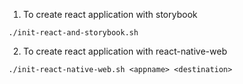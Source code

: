 1. To create react application with storybook

`./init-react-and-storybook.sh`

2. To create react application with react-native-web

`./init-react-native-web.sh <appname> <destination>`
